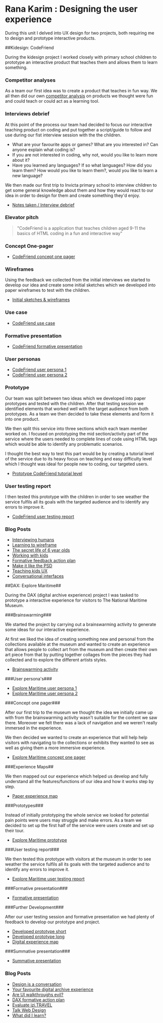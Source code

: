 # Rana Karim : Designing the user experience 

During this unit I delved into UX design for two projects, both requiring me to design and prototype interactive products.

##Kidesign: CodeFriend

During the kidesign project I worked closely with primary school children to prototype an interactive product that teaches them and allows them to learn something.

### Competitor analyses  

As a team our first idea was to create a product that teaches in fun way. We all then did our own [competitor analysis](https://drive.google.com/file/d/0ByHkNH2IqZRJdTdqRXJFRXBLdzQ/view?usp=sharing) on products we thought were fun and could teach or could act as a learning tool. 

### Interviews debrief  

At this point of the process our team had decided to focus our interactive teaching product on coding and put together a script/guide to follow and use during our fist interview session with the the children.

- What are your favourite apps or games? What are you interested in? Can anyone explain what coding is?
- If you are not interested in coding, why not, would you like to learn more about it?
- Have you learned any languages? If so what languages? How did you learn them? How would you like to learn them?, would you like to learn a new language?

We then made our first trip to Invicta primary school to interview children to get some general knowledge about them and how they would react to our idea in order to design for them and create something they'd enjoy.

- [Notes taken / Interview debrief](https://drive.google.com/file/d/0ByHkNH2IqZRJUGRmOWJwd1lHbnc/view?usp=sharing)

### Elevator pitch  

> "CodeFriend is a application that teaches children aged 9-11 the basics of HTML coding in a fun and interactive way"

### Concept One-pager ###

- [CodeFriend concept one pager](https://drive.google.com/file/d/0B_cEoDxpS7tWVzVsX3NDTF9xUUU/view?usp=sharing)

### Wireframes ###

Using the feedback we collected from the initial interviews we started to develop our idea and create some initial sketches which we developed into paper wireframes to test with the children. 

- [Initial sketches & wireframes](https://drive.google.com/file/d/0ByHkNH2IqZRJS3Z2QmFJM1pwaG8/view?usp=sharing)

### Use case ###

- [CodeFriend use case](https://drive.google.com/file/d/0ByHkNH2IqZRJVDBBakstSS12ckk/view?usp=sharing)

### Formative presentation ###

- [CodeFriend formative presentation](https://docs.google.com/presentation/d/1jSTZBtTSq25kr8zJyvzJej9g5nSVZrUkpL0NoPqRCLA/edit?usp=sharing)

### User personas ###

- [CodeFriend user persona 1](https://app.xtensio.com/folio/e2tpsz4x)
- [CodeFriend user persona 2](https://app.xtensio.com/folio/5fn58ylp)

### Prototype ###

Our team was split between two ideas which we developed into paper prototypes and tested with the children. After that testing session we identified elements that  worked well with the target audience from both prototypes. As a team we then decided to take these elements and form it into one product.  

We then split this service into three sections which each team member worked on. I focused on prototyping the mid section/activity part of the service where the users needed to complete lines of code using HTML tags which would be able to identify any problematic scenarios. 

I thought the best way to test this part would be by creating a tutorial level of the service due to its heavy focus on teaching and easy difficulty level which I thought was ideal for people new to coding, our targeted users.

- [Prototype CodeFriend tutorial level](https://projects.invisionapp.com/share/3M6UXENUX)

### User testing report

I then tested this prototype with the children in order to see weather the service fulfils all its goals with the targeted audience and to identify any errors to improve it.

- [CodeFriend user testing report](https://docs.google.com/document/d/1UySsD8SAhnPXjIz6O3h2k9q1UJcLLCYuy5NrmaNeayY/edit?usp=sharing)

### Blog Posts ###

- [Interviewing humans](http://www.fourthfloor.me/blogs/rkarim/2016/01/11/interviewing-humans/) 
- [Learning to wireframe](http://www.fourthfloor.me/blogs/rkarim/2016/01/18/380/)
- [The secret life of 6 year olds](http://www.fourthfloor.me/blogs/rkarim/2016/01/25/my-thoughts-on-the-ecret-lives-of-six-year-olds/)
- [Working with kids](http://www.fourthfloor.me/blogs/rkarim/2016/02/01/what-ive-learnt-from-working-with-kids/)
- [Formative feedback action plan](http://www.fourthfloor.me/blogs/rkarim/2016/02/08/my-take-formative-feedback-action-plan/)
- [Make it like the PSD](http://www.fourthfloor.me/blogs/rkarim/2016/02/22/my-thoughts-on-making-it-like-the-psd/)
- [Teaching kids UX](http://www.fourthfloor.me/blogs/rkarim/2016/02/29/my-experience-when-teaching-kids-ux/)
- [Conversational interfaces](http://www.fourthfloor.me/blogs/rkarim/2016/03/07/my-thoughts-on-2016-will-be-the-year-of-conversational-commerce/)

##DAX: Explore Maritime##

During the DAX (digital archive experience) project I was tasked to prototype a interactive experience for visitors to The National Maritime Museum.

###Brainswarming###

We started the project by carrying out a brainswarming activity to generate some ideas for our interactive experience. 

At first we liked the idea of creating something new and personal from the collections available at the museum and wanted to create an experience that allows people to collect art from the museum and then create their own art piece from that by putting together collages from the pieces they had collected and to explore the different artists styles.

- [Brainswarming activity](https://drive.google.com/file/d/0ByHkNH2IqZRJZUlJVHFnNUhoME0/view?usp=sharing) 

###User persona's###

- [Explore Maritime user persona 1](https://app.xtensio.com/folio/vsovb7q2)
- [Explore Maritime user persona 2](https://app.xtensio.com/folio/695b1svv) 

###Concept one pager###

After our first trip to the museum we thought the idea we initially came up with from the brainswarming activity wasn't suitable for the content we saw there. Moreover we felt there was a lack of navigation and we weren't really immersed in the experience. 

We then decided we wanted to create an experience that will help help visitors with navigating to the collections or exhibits they wanted to see as well as giving them a more immersive experience.

- [Explore Maritime concept one pager](https://drive.google.com/file/d/0B8FbXc-tTIoMOXBlS0MxdEFIVjg/view?usp=sharing)

###Experience Maps##

We then mapped out our experience which helped us develop and fully understand all the features/functions of our idea and how it works step by step.

- [Paper experience map ](https://drive.google.com/file/d/0ByHkNH2IqZRJWjg0V1o1aFNBLUU/view?usp=sharing)

###Prototypes###

Instead of initially prototyping the whole service we looked for potential pain points were users may struggle and make errors. As a team we decided to set up the first half of the service were users create and set up their tour.

- [Explore Maritime prototype](https://projects.invisionapp.com/share/2P7E458WC#/160788281_Loading_-2-)

###User testing report###

We then tested this prototype with visitors at the museum in order to see weather the service fulfils all its goals with the targeted audience and to identify any errors to improve it.

- [Explore Maritime user testing report](https://docs.google.com/document/d/1jYa38lBVNGizEabRORs_mv9SEqRR1YSEFanxcFef8Ig/edit?usp=sharing)

###Formative presentation###

- [Formative presentation](https://docs.google.com/presentation/d/1sLPn44g-ojbzfeA7ZgmTq6lrYMgIAEDHdpx6pxh9EUc/edit?usp=sharing)

###Further Development###

After our user testing session and formative presentation we had plenty of feedback to develop our prototype and project.

- [Developed prototype short](https://youtu.be/MzHgeqcdXDU)
- [Developed prototype long](https://youtu.be/SxcUrRkFlAk)
- [Digital experience map](https://drive.google.com/file/d/0ByHkNH2IqZRJWmhCZG90cHhxaUE/view?usp=sharing)

###Summative presentation###

- [Summative presentation](https://docs.google.com/presentation/d/1-qjllQuAiQmxxbyGpbjCgKtqnHw8wAokak7w62W5-IM/edit?usp=sharing)

### Blog Posts ###

- [Design is a conversation](https://medium.com/@ranakarim/my-thoughts-on-design-is-a-conversation-e630e911206e#.8c1bufwij)
- [Your favourite digital archive experience](https://medium.com/@ranakarim/my-favorite-digital-archive-experience-a0fb8e0a671a#.pgppdfrfy)
- [Are UI walkthroughs evil?](https://medium.com/@ranakarim/my-thoughts-on-are-ui-walkthroughs-evil-c1eb91587e31#.99qnqi1or)
- [DAX formative action plan](https://medium.com/@ranakarim/dax-formative-action-plan-df25281e6594#.7ro6hicha)
- [Evaluate izi.TRAVEL](https://medium.com/@ranakarim/my-thoughts-on-the-izi-travel-app-327c32a41dbe#.4s2h20kvs)
- [Talk Web Design](https://medium.com/@ranakarim/my-thoughts-on-talk-web-design-2016-65302b33049e#.upqe6xqek)
- [What did I learn?](https://medium.com/@ranakarim/my-reflection-on-the-ux-design-unit-170543257143#.zhuy5vm9h)